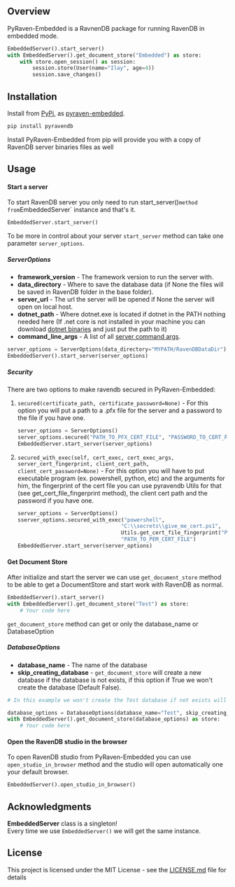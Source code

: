 ## Overview
PyRaven-Embedded is a RavnenDB package for running RavenDB in embedded mode.

```python
EmbeddedServer().start_server()
with EmbeddedServer().get_document_store("Embedded") as store:
    with store.open_session() as session:
        session.store(User(name="Ilay", age=4))
        session.save_changes()
``` 

## Installation
Install from [PyPi](https://pypi.python.org/pypi), as [pyraven-embedded](https://pypi.python.org/project/pyraven-embedded).
```bash
pip install pyravendb
```
Install PyRaven-Embedded from pip will provide you with a copy of RavenDB server binaries files as well

## Usage
#### Start a server
To start RavenDB server you only need to run start_server()` method from `EmbeddedServer` instance and that's it.
```python
EmbeddedServer.start_server()
```
To be more in control about your server `start_server` method can take one parameter `server_options`.
##### ServerOptions
* **framework_version** - The framework version to run the server with.
* **data_directory** - Where to save the database data (if None the files will be saved in RavenDB folder in the base folder).
* **server_url** - The url the server will be opened if None the server will open on local host.
* **dotnet_path** - Where dotnet.exe is located if dotnet in the PATH nothing needed here (If .net core is not installed in your machine
you can download [dotnet binaries](https://www.microsoft.com/net/download/windows) and just put the path to it)
* **command_line_args** - A list of all [server command args](https://ravendb.net/docs/article-page/4.0/csharp/server/configuration/command-line-arguments).
```python
server_options = ServerOptions(data_directory="MYPATH/RavenDBDataDir")
EmbeddedServer().start_server(server_options)
```
##### Security
There are two options to make ravendb secured in PyRaven-Embedded:<br />
1) `secured(certificate_path, certificate_password=None)` - For this option you will put a path to a .pfx file for the server and a password to the file
if you have one.
    ```python
    server_options = ServerOptions()
    server_options.secured("PATH_TO_PFX_CERT_FILE", "PASSWORD_TO_CERT_FILE")
    EmbeddedServer.start_server(server_options)
    ```
2) `secured_with_exec(self, cert_exec, cert_exec_args, server_cert_fingerprint, client_cert_path,
                          client_cert_password=None)` - For this option you will have to put executable program (ex. powershell, python, etc) and the arguments for him,
                          the fingerprint of the cert file you can use pyravendb Utils for that (see get_cert_file_fingerprint method), 
                          the client cert path and the password if you have one.
    ```python
    server_options = ServerOptions()
    sserver_options.secured_with_exec("powershell", 
                                     "C:\\secrets\\give_me_cert.ps1",
                                     Utils.get_cert_file_fingerprint("PATH_TO_PEM_CERT_FILE"), 
                                     "PATH_TO_PEM_CERT_FILE")
    EmbeddedServer.start_server(server_options)
    ```

#### Get Document Store
After initialize and start the server we can use `get_document_store` method to be able to get a DocumentStore
and start work with RavenDB as normal.
```python
EmbeddedServer().start_server()
with EmbeddedServer().get_document_store("Test") as store:
    # Your code here
```
`get_document_store` method can get or only the database_name or DatabaseOption
##### DatabaseOptions
* **database_name** - The name of the database
* **skip_creating_database** - `get_document_store` will create a new database if the database is not exists,
if this option if True we won't create the database (Default False).

```python
# In this example we won't create the Test database if not exists will raise an exception

database_options = DatabaseOptions(database_name="Test", skip_creating_database=True)
with EmbeddedServer().get_document_store(database_options) as store:
    # Your code here
```

#### Open the RavenDB studio in the browser
To open RavenDB studio from PyRaven-Embedded you can use `open_studio_in_browser` method and the studio will open automatically
one your default browser.

```python
EmbeddedServer().open_studio_in_browser()
```

## Acknowledgments
**EmbeddedServer** class is a singleton! <br />
Every time we use `EmbeddedServer()` we will get the same instance.

## License

This project is licensed under the MIT License - see the [LICENSE.md](LICENSE.md) file for details




